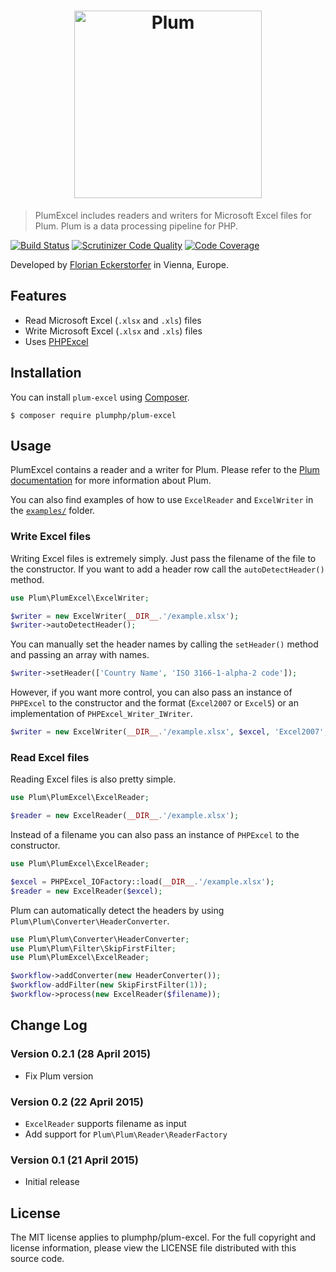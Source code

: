 <h1 align="center">
    <img src="http://cdn.florian.ec/plum-logo.svg" alt="Plum" width="300">
</h1>

> PlumExcel includes readers and writers for Microsoft Excel files for Plum.  Plum is a data processing pipeline for
PHP.

[![Build Status](https://img.shields.io/travis/plumphp/plum-excel.svg?style=flat)](https://travis-ci.org/plumphp/plum-excel)
[![Scrutinizer Code Quality](https://img.shields.io/scrutinizer/g/plumphp/plum-excel.svg?style=flat)](https://scrutinizer-ci.com/g/plumphp/plum-excel/?branch=master)
[![Code Coverage](https://img.shields.io/scrutinizer/coverage/g/plumphp/plum-excel.svg?style=flat)](https://scrutinizer-ci.com/g/plumphp/plum-excel/?branch=master)

Developed by [Florian Eckerstorfer](https://florian.ec) in Vienna, Europe.


Features
-------

- Read Microsoft Excel (`.xlsx` and `.xls`) files
- Write Microsoft Excel (`.xlsx` and `.xls`) files
- Uses [PHPExcel](https://github.com/PHPOffice/PHPExcel)


Installation
------------

You can install `plum-excel` using [Composer](http://getcomposer.org).

```shell
$ composer require plumphp/plum-excel
```


Usage
-----

PlumExcel contains a reader and a writer for Plum. Please refer to the
[Plum documentation](https://github.com/plumphp/plum/blob/master/docs/index.md) for more information about Plum.

You can also find examples of how to use `ExcelReader` and `ExcelWriter` in the
[`examples/`](https://github.com/plumphp/plum-excel/tree/master/examples) folder.

### Write Excel files

Writing Excel files is extremely simply. Just pass the filename of the file to the constructor. If you want to add
a header row call the `autoDetectHeader()` method.

```php
use Plum\PlumExcel\ExcelWriter;

$writer = new ExcelWriter(__DIR__.'/example.xlsx');
$writer->autoDetectHeader();
```

You can manually set the header names by calling the `setHeader()`  method and passing an array with names.

```php
$writer->setHeader(['Country Name', 'ISO 3166-1-alpha-2 code']);
```

However, if you want more control, you can also pass an instance of `PHPExcel` to the constructor and the format
(`Excel2007` or `Excel5`) or an implementation of `PHPExcel_Writer_IWriter`.

```php
$writer = new ExcelWriter(__DIR__.'/example.xlsx', $excel, 'Excel2007', $writer);
```

### Read Excel files

Reading Excel files is also pretty simple.

```php
use Plum\PlumExcel\ExcelReader;

$reader = new ExcelReader(__DIR__.'/example.xlsx');
```

Instead of a filename you can also pass an instance of `PHPExcel` to the constructor.

```php
use Plum\PlumExcel\ExcelReader;

$excel = PHPExcel_IOFactory::load(__DIR__.'/example.xlsx');
$reader = new ExcelReader($excel);
```

Plum can automatically detect the headers by using `Plum\Plum\Converter\HeaderConverter`.

```php
use Plum\Plum\Converter\HeaderConverter;
use Plum\Plum\Filter\SkipFirstFilter;
use Plum\PlumExcel\ExcelReader;

$workflow->addConverter(new HeaderConverter());
$workflow-addFilter(new SkipFirstFilter(1));
$workflow->process(new ExcelReader($filename));
```


Change Log
----------

### Version 0.2.1 (28 April 2015)

- Fix Plum version

### Version 0.2 (22 April 2015)

- `ExcelReader` supports filename as input
- Add support for `Plum\Plum\Reader\ReaderFactory`

### Version 0.1 (21 April 2015)

- Initial release


License
-------

The MIT license applies to plumphp/plum-excel. For the full copyright and license information,
please view the LICENSE file distributed with this source code.
